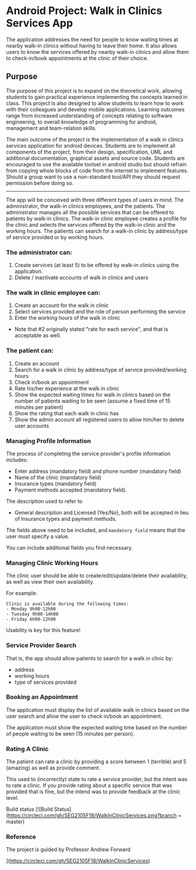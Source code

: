 # Android Project: Walk in Clinics Services App

The application addresses the need for people to know waiting times at nearby walk-in clinics without having to leave their home. It also allows users to know the services offered by nearby walk-in clinics and allow them to check-in/book appointments at the clinic of their choice.


## Purpose

The purpose of this project is to expand on the theoretical work, allowing students to gain practical experience implementing the concepts learned in class. This project is also designed to allow students to learn how to work with their colleagues and develop mobile applications. Learning outcomes range from increased understanding of concepts relating to software engineering, to overall knowledge of programming for android, management and team-relation skills.

The main outcome of the project is the implementation of a walk in clinics services application for android devices. Students are to implement all components of the project, from their design, specification, UML and additional documentation, graphical assets and source code. Students are encouraged to use the available toolset in android studio but should refrain from
copying whole blocks of code from the internet to implement features. Should a group want to use a non-standard tool/API they should request permission before doing so.

---

The app will be conceived with three different types of users in mind. The administrator, the walk-in clinics employees, and the patients. The administrator manages all the possible services that can be offered to patients by walk-in clinics. The walk-in clinic employee creates a profile for the clinic and selects the services offered by the walk-in clinic and the working hours. The patients can search for a walk-in clinic by address/type of service provided or by working hours.

### The administrator can:

1. Create services (at least 5) to be offered by walk-in clinics using the application.
2. Delete / inactivate accounts of walk in clinics and users

### The walk in clinic employee can:

1. Create an account for the walk in clinic
2. Select services provided and the role of person performing the service
3. Enter the working hours of the walk in clinic

* Note that #2 originally stated "rate for each service", and that is acceptable as well.


### The patient can:

1. Create an account
2. Search for a walk in clinic by address/type of service provided/working hours
3. Check in/book an appointment
4. Rate his/her experience at the walk in clinic
5. Show the expected waiting times for walk in clinics based on the number of patients waiting to be seen (assume a fixed time of 15 minutes per patient)
6. Show the rating that each walk in clinic has
7. Show the admin account all registered users to allow him/her to delete user accounts

### Managing Profile Information

The process of completing the service provider's profile information includes:

* Enter address (mandatory field) and phone number (mandatory field)
* Name of the clinic (mandatory field)
* Insurance types (mandatory field)
* Payment methods accepted (mandatory field).

The description used to refer to 

* General description and Licensed (Yes/No), both will be accepted in lieu of Insurance types and payment methods.

The fields above need to be included, and `mandatory field` means that the user must specify a value.

You can include additional fields you find necessary.

### Managing Clinic Working Hours

The clinic user should be able to create/edit/update/delete their availability,
as well as view their own availability.

For example:

```
Clinic is available during the following times:
- Monday 9h00-12h00
- Tuesday 9h00-14h00
- Friday 6h00-12h00
```

Usability is key for this feature!

### Service Provider Search

That is, the app should allow patients to search for a walk in clinic by:

* address
* working hours
* type of services provided

### Booking an Appointment

The application must display the list of available walk in clinics based on
the user search and allow the user to check in/book an appointment.

The application must show the expected waiting time based on the
number of people waiting to be seen (15 minutes per person).

### Rating A Clinic

The patient can rate a clinic by providing a score
between 1 (terrible) and 5 (amazing) as well as provide comment.

This used to (incorrectly) state to rate a service provider, but
the intent was to rate a clinic.  If you provide rating about
a specific service that was provided that is fine, but the intend
was to provide feedback at the clinic level.

Build status
[![Build
Status](https://circleci.com/gh/SEG2105F18/WalkInClinicServices.png?branch = master)

### Reference

The project is guided by Professor Andrew Forward

](https://circleci.com/gh/SEG2105F18/WalkInClinicServices)

